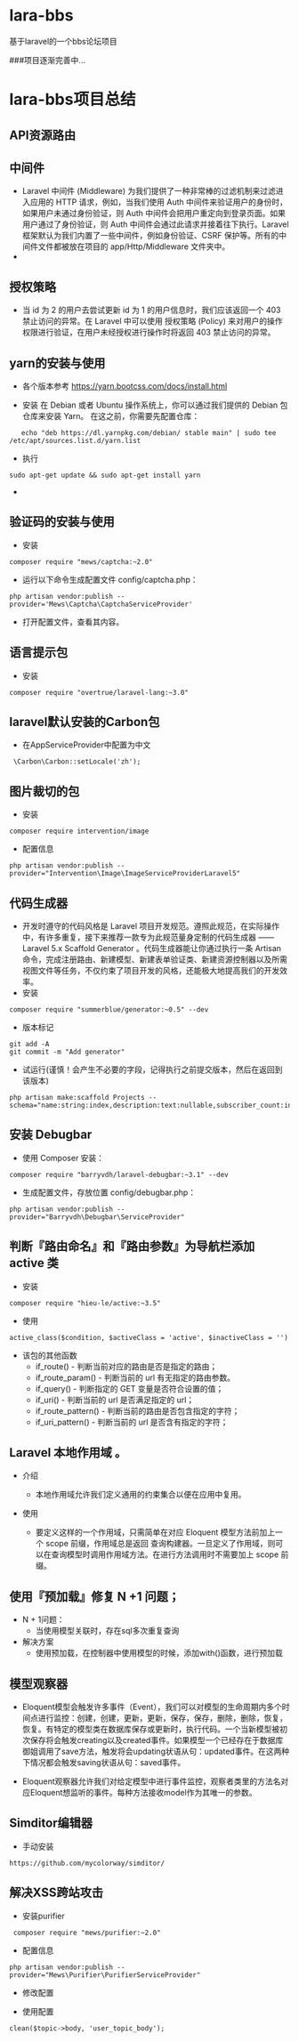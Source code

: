 # lara-bbs
基于laravel的一个bbs论坛项目

###项目逐渐完善中...

# lara-bbs项目总结

## API资源路由

## 中间件
- Laravel 中间件 (Middleware) 为我们提供了一种非常棒的过滤机制来过滤进入应用的 HTTP 请求，例如，当我们使用 Auth 中间件来验证用户的身份时，如果用户未通过身份验证，则 Auth 中间件会把用户重定向到登录页面。如果用户通过了身份验证，则 Auth 中间件会通过此请求并接着往下执行。Laravel 框架默认为我们内置了一些中间件，例如身份验证、CSRF 保护等。所有的中间件文件都被放在项目的 app/Http/Middleware 文件夹中。
- 
## 授权策略
- 当 id 为 2 的用户去尝试更新 id 为 1 的用户信息时，我们应该返回一个 403 禁止访问的异常。在 Laravel 中可以使用 授权策略 (Policy) 来对用户的操作权限进行验证，在用户未经授权进行操作时将返回 403 禁止访问的异常。

## yarn的安装与使用
- 各个版本参考 https://yarn.bootcss.com/docs/install.html

- 安装
在 Debian 或者 Ubuntu 操作系统上，你可以通过我们提供的 Debian 包仓库来安装 Yarn。 在这之前，你需要先配置仓库：
```curl -sS https://dl.yarnpkg.com/debian/pubkey.gpg | sudo apt-key add -
   echo "deb https://dl.yarnpkg.com/debian/ stable main" | sudo tee /etc/apt/sources.list.d/yarn.list
```
- 执行
```
sudo apt-get update && sudo apt-get install yarn
```
- 
## 验证码的安装与使用
- 安装
 ```
 composer require "mews/captcha:~2.0"
 ``` 
- 运行以下命令生成配置文件 config/captcha.php：
```
php artisan vendor:publish --provider='Mews\Captcha\CaptchaServiceProvider' 
```
- 打开配置文件，查看其内容。
## 语言提示包
- 安装
``` 
composer require "overtrue/laravel-lang:~3.0"
```
##  laravel默认安装的Carbon包
- 在AppServiceProvider中配置为中文
```
 \Carbon\Carbon::setLocale('zh');
 ```
## 图片裁切的包
- 安装
```
composer require intervention/image
```
- 配置信息
```
php artisan vendor:publish --provider="Intervention\Image\ImageServiceProviderLaravel5"
```

## 代码生成器
- 开发时遵守的代码风格是 Laravel 项目开发规范。遵照此规范，在实际操作中，有许多重复，接下来推荐一款专为此规范量身定制的代码生成器 —— Laravel 5.x Scaffold Generator 。代码生成器能让你通过执行一条 Artisan 命令，完成注册路由、新建模型、新建表单验证类、新建资源控制器以及所需视图文件等任务，不仅约束了项目开发的风格，还能极大地提高我们的开发效率。
- 安装
``` 
composer require "summerblue/generator:~0.5" --dev
```
- 版本标记
``` 
git add -A
git commit -m "Add generator"
```
- 试运行(谨慎！会产生不必要的字段，记得执行之前提交版本，然后在返回到该版本)
``` 
php artisan make:scaffold Projects --schema="name:string:index,description:text:nullable,subscriber_count:integer:unsigned:default(0)"
```

## 安装 Debugbar
- 使用 Composer 安装：
``` 
composer require "barryvdh/laravel-debugbar:~3.1" --dev
```
- 生成配置文件，存放位置 config/debugbar.php：
``` 
php artisan vendor:publish --provider="Barryvdh\Debugbar\ServiceProvider"
```
## 判断『路由命名』和『路由参数』为导航栏添加 active 类
- 安装
``` 
composer require "hieu-le/active:~3.5"
```
- 使用
``` 
active_class($condition, $activeClass = 'active', $inactiveClass = '')
```
- 该包的其他函数
    - if_route() - 判断当前对应的路由是否是指定的路由；
    - if_route_param() - 判断当前的 url 有无指定的路由参数。
    - if_query() - 判断指定的 GET 变量是否符合设置的值；
    - if_uri() - 判断当前的 url 是否满足指定的 url；
    - if_route_pattern() - 判断当前的路由是否包含指定的字符；
    - if_uri_pattern() - 判断当前的 url 是否含有指定的字符；
## Laravel 本地作用域 。
- 介绍
    - 本地作用域允许我们定义通用的约束集合以便在应用中复用。
    
- 使用
    - 要定义这样的一个作用域，只需简单在对应 Eloquent 模型方法前加上一个 scope 前缀，作用域总是返回 查询构建器。一旦定义了作用域，则可以在查询模型时调用作用域方法。在进行方法调用时不需要加上 scope 前缀。
     
## 使用『预加载』修复 N +1 问题；
- N + 1问题：
    - 当使用模型关联时，存在sql多次重复查询
- 解决方案
    - 使用预加载，在控制器中使用模型的时候，添加with()函数，进行预加载 
    
## 模型观察器
- Eloquent模型会触发许多事件（Event），我们可以对模型的生命周期内多个时间点进行监控：创建，创建，更新，更新，保存，保存，删除，删除，恢复，恢复。有特定的模型类在数据库保存或更新时，执行代码。一个当新模型被初次保存将会触发creating以及created事件。如果模型一个已经存在于数据库御姐调用了save方法，触发将会updating状语从句：updated事件。在这两种下情况都会触发saving状语从句：saved事件。
  
- Eloquent观察器允许我们对给定模型中进行事件监控，观察者类里的方法名对应Eloquent想监听的事件。每种方法接收model作为其唯一的参数。

## Simditor编辑器
- 手动安装
``` 
https://github.com/mycolorway/simditor/
```

## 解决XSS跨站攻击
- 安装purifier
``` 
 composer require "mews/purifier:~2.0"
```
- 配置信息
``` 
php artisan vendor:publish --provider="Mews\Purifier\PurifierServiceProvider"
```
- 修改配置

- 使用配置
``` 
clean($topic->body, 'user_topic_body');
```




